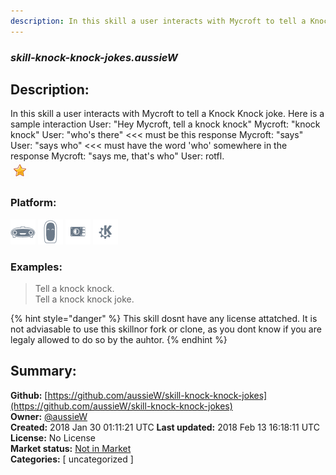 ```yaml
---
description: In this skill a user interacts with Mycroft to tell a Knock Knock joke.
---
```


### _skill-knock-knock-jokes.aussieW_  
## Description:  
In this skill a user interacts with Mycroft to tell a Knock Knock joke.
Here is a sample interaction
User: "Hey Mycroft, tell a knock knock"
Mycroft: "knock knock"
User: "who's there" <<< must be this response
Mycroft: "says"
User: "says who" <<< must have the word 'who' somewhere in the response
Mycroft: "says me, that's who"
User: rotfl.  
![](../.gitbook/assets/star.png)  
  
### Platform:  
 ![Mark I](../.gitbook/assets/mark-1-icon.png)  ![Mark II](../.gitbook/assets/mark-2-icon.png)  ![Picroft](../.gitbook/assets/picroft-icon.png)  ![plasmoid](../.gitbook/assets/kde.png)   
### Examples:  
> Tell a knock knock.  
> Tell a knock knock joke.  
  
{% hint style="danger" %}
This skill dosnt have any license attatched. It is not adviasable to use this skillnor fork or clone, as you dont know if you are legaly allowed to do so by the auhtor.
{% endhint %}
  
## Summary:  
**Github:** [https://github.com/aussieW/skill-knock-knock-jokes](https://github.com/aussieW/skill-knock-knock-jokes)  
**Owner:** [@aussieW](https://github.com/aussieW)  
**Created:** 2018 Jan 30 01:11:21 UTC  **Last updated:** 2018 Feb 13 16:18:11 UTC  
**License:** No License  
**Market status:** [Not in Market](https://market.mycroft.ai/skill/)  
**Categories:** [ uncategorized ]   
